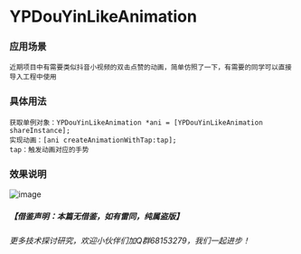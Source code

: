 # YPDouYinLikeAnimation
### 应用场景
```
近期项目中有需要类似抖音小视频的双击点赞的动画，简单仿照了一下，有需要的同学可以直接导入工程中使用
```

### 具体用法
```
获取单例对象：YPDouYinLikeAnimation *ani = [YPDouYinLikeAnimation shareInstance];
实现动画：[ani createAnimationWithTap:tap];
tap：触发动画对应的手势
```
### 效果说明
![image](https://github.com/zyp688/YPDouYinLikeAnimation/blob/master/YPDouYinLikeAnimation.gif) 

##### 【借鉴声明：本篇无借鉴，如有雷同，纯属盗版】

###### 更多技术探讨研究，欢迎小伙伴们加Q群68153279，我们一起进步！

